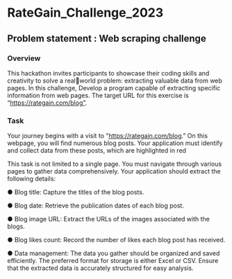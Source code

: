 # RateGain_Challenge_2023

## Problem statement : Web scraping challenge
### Overview
This hackathon invites participants to showcase their coding skills and creativity to solve a realworld problem: extracting valuable data from web pages. 
In this challenge, Develop a program capable of extracting specific information from web pages. 
The target URL for this exercise is “https://rategain.com/blog”.
### Task
Your journey begins with a visit to "https://rategain.com/blog." On this webpage, you will find 
numerous blog posts. Your application must identify and collect data from these posts, which 
are highlighted in red

This task is not limited to a single page. You must navigate through various pages to gather 
data comprehensively. Your application should extract the following details:

● Blog title: Capture the titles of the blog posts.

● Blog date: Retrieve the publication dates of each blog post.

● Blog image URL: Extract the URLs of the images associated with the blogs.

● Blog likes count: Record the number of likes each blog post has received.

● Data management: The data you gather should be organized and saved efficiently. The preferred format for storage is either Excel or CSV. Ensure that the extracted data is 
accurately structured for easy analysis.
